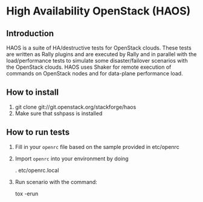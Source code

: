 High Availability OpenStack (HAOS)
==================================

Introduction
------------

HAOS is a suite of HA/destructive tests for OpenStack clouds. These tests
are written as Rally plugins and are executed by Rally and in
parallel with the load/performance tests to simulate some disaster/failover
scenarios with the OpenStack clouds. HAOS uses Shaker for remote execution
of commands on OpenStack nodes and for data-plane performance load.


How to install
--------------

1. git clone git://git.openstack.org/stackforge/haos
2. Make sure that sshpass is installed


How to run tests
----------------

1. Fill in your ``openrc`` file based on the sample provided in etc/openrc

2. Import ``openrc`` into your environment by doing

    . etc/openrc.local

3. Run scenario with the command:

    tox -erun <scenario>
